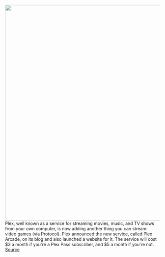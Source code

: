 <img src='https://cdn.vox-cdn.com/thumbor/uEV0QM93J9_3DTxWv52jRvHl-OY=/0x0:2630x1482/1200x800/filters:focal(1105x531:1525x951)/cdn.vox-cdn.com/uploads/chorus_image/image/68723301/Screen_Shot_2021_01_26_at_9.24.29_AM.0.png' width='700px' /><br/>
Plex, well known as a service for streaming movies, music, and TV shows from your own computer, is now adding another thing you can stream: video games (via Protocol). Plex announced the new service, called Plex Arcade, on its blog and also launched a website for it. The service will cost $3 a month if you're a Plex Pass subscriber, and $5 a month if you're not.
<a href='https://www.theverge.com/2021/1/26/22250654/plex-game-subscription-service-arcade-atari'> Source <a/>